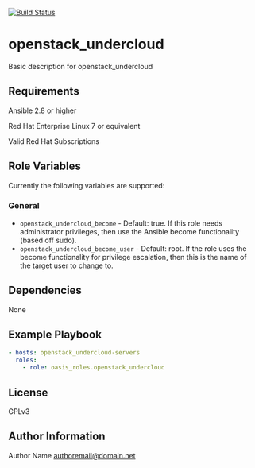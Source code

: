 [![Build Status](https://travis-ci.com/oasis-roles/openstack_undercloud.svg?branch=master)](https://travis-ci.com/oasis-roles/openstack_undercloud)

openstack_undercloud
===========

Basic description for openstack_undercloud

Requirements
------------

Ansible 2.8 or higher

Red Hat Enterprise Linux 7 or equivalent

Valid Red Hat Subscriptions

Role Variables
--------------

Currently the following variables are supported:

### General

* `openstack_undercloud_become` - Default: true. If this role needs administrator
  privileges, then use the Ansible become functionality (based off sudo).
* `openstack_undercloud_become_user` - Default: root. If the role uses the become
  functionality for privilege escalation, then this is the name of the target
  user to change to.

Dependencies
------------

None

Example Playbook
----------------

```yaml
- hosts: openstack_undercloud-servers
  roles:
    - role: oasis_roles.openstack_undercloud
```

License
-------

GPLv3

Author Information
------------------

Author Name <authoremail@domain.net>

